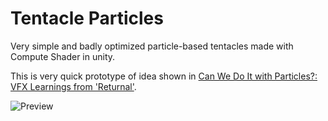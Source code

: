 # Tentacle Particles

Very simple and badly optimized particle-based tentacles made with Compute Shader in unity.

This is very quick prototype of idea shown in [Can We Do It with Particles?: VFX Learnings from 'Returnal'](https://www.youtube.com/watch?v=qbkb8ap7vts).

![Preview](Tentacles.gif)
